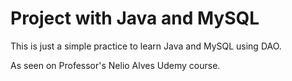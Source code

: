 # Project with Java and MySQL

This is just a simple practice to learn Java and MySQL using DAO.

As seen on Professor's Nelio Alves Udemy course.